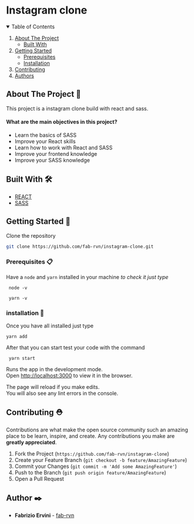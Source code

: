 # Instagram clone
<!-- TABLE OF CONTENTS -->
<details open="open">
  <summary>Table of Contents</summary>
  <ol>
    <li>
      <a href="#about-the-project-📖">About The Project</a>
      <ul>
        <li><a href="#built-with- 🛠️">Built With</a></li>
      </ul>
    </li>
    <li>
      <a href="#getting-started-🚀">Getting Started</a>
      <ul>
        <li><a href="#prerequisites-📋">Prerequisites</a></li>
        <li><a href="#installation-🔧">Installation</a></li>
      </ul>
    </li>
    <li><a href="#contributing-⛑">Contributing</a></li>
    <li><a href="#author-✒️">Authors</a></li>
  </ol>
</details>

## About The Project 📖
This project is a instagram clone build with react and sass.
#### What are the main objectives in this project?
- Learn the basics of SASS
- Improve your React skills
- Learn how to work with React and SASS
- Improve your frontend knowledge
- Improve your SASS knowledge

## Built With 🛠️

* [REACT](https://reactjs.org/)
* [SASS](https://sass-lang.com/)

## Getting Started 🚀

Clone the repository
   ```sh
   git clone https://github.com/fab-rvn/instagram-clone.git
   ```
### Prerequisites 📋

Have a `node` and `yarn` installed in your machine
_to check it just type_
```
 node -v
```
```
 yarn -v
```
### installation 🔧

Once you have all installed just type

```
yarn add
```

After that you can start test your code with the command

```
 yarn start
```

Runs the app in the development mode.\
Open [http://localhost:3000](http://localhost:3000) to view it in the browser.

The page will reload if you make edits.\
You will also see any lint errors in the console.


## Contributing ⛑

Contributions are what make the open source community such an amazing place to be learn, inspire, and create. Any contributions you make are **greatly appreciated**.

1. Fork the Project (`https://github.com/fab-rvn/instagram-clone`)
2. Create your Feature Branch (`git checkout -b feature/AmazingFeature`)
3. Commit your Changes (`git commit -m 'Add some AmazingFeature'`)
4. Push to the Branch (`git push origin feature/AmazingFeature`)
5. Open a Pull Request

## Author ✒️

* **Fabrizio Ervini** - [fab-rvn](https://github.com/fab-rvn)